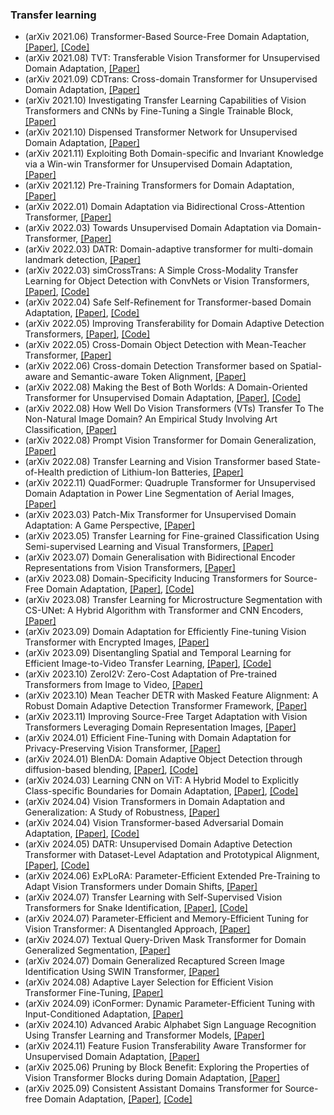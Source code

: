 ### Transfer learning
- (arXiv 2021.06) Transformer-Based Source-Free Domain Adaptation, [[Paper]](https://arxiv.org/pdf/2105.14138.pdf), [[Code]](https://github.com/ygjwd12345/TransDA)
- (arXiv 2021.08) TVT: Transferable Vision Transformer for Unsupervised Domain Adaptation, [[Paper]](https://arxiv.org/pdf/2108.05988.pdf)
- (arXiv 2021.09) CDTrans: Cross-domain Transformer for Unsupervised Domain Adaptation, [[Paper]](https://arxiv.org/pdf/2109.06165.pdf)
- (arXiv 2021.10) Investigating Transfer Learning Capabilities of Vision Transformers and CNNs by Fine-Tuning a Single Trainable Block, [[Paper]](https://arxiv.org/pdf/2110.05270.pdf)
- (arXiv 2021.10) Dispensed Transformer Network for Unsupervised Domain Adaptation, [[Paper]](https://arxiv.org/pdf/2110.14944.pdf)
- (arXiv 2021.11) Exploiting Both Domain-specific and Invariant Knowledge via a Win-win Transformer for Unsupervised Domain Adaptation, [[Paper]](https://arxiv.org/pdf/2111.12941.pdf)
- (arXiv 2021.12) Pre-Training Transformers for Domain Adaptation, [[Paper]](https://arxiv.org/pdf/2112.09965.pdf)
- (arXiv 2022.01) Domain Adaptation via Bidirectional Cross-Attention Transformer, [[Paper]](https://arxiv.org/pdf/2201.05887.pdf)
- (arXiv 2022.03) Towards Unsupervised Domain Adaptation via Domain-Transformer, [[Paper]](https://arxiv.org/pdf/2202.13777.pdf)
- (arXiv 2022.03) DATR: Domain-adaptive transformer for multi-domain landmark detection, [[Paper]](https://arxiv.org/pdf/2203.06433.pdf)
- (arXiv 2022.03) simCrossTrans: A Simple Cross-Modality Transfer Learning for Object Detection with ConvNets or Vision Transformers, [[Paper]](https://arxiv.org/pdf/2203.10456.pdf), [[Code]](https://github.com/liketheflower/simCrossTrans)
- (arXiv 2022.04) Safe Self-Refinement for Transformer-based Domain Adaptation, [[Paper]](https://arxiv.org/pdf/2204.07683.pdf), [[Code]](https://github.com/tsun/SSRT)
- (arXiv 2022.05) Improving Transferability for Domain Adaptive Detection Transformers, [[Paper]](https://arxiv.org/pdf/2204.14195.pdf), [[Code]](https://github.com/tsun/SSRT)
- (arXiv 2022.05) Cross-Domain Object Detection with Mean-Teacher Transformer, [[Paper]](https://arxiv.org/pdf/2205.01643.pdf)
- (arXiv 2022.06) Cross-domain Detection Transformer based on Spatial-aware and Semantic-aware Token Alignment, [[Paper]](https://arxiv.org/pdf/2206.00222.pdf)
- (arXiv 2022.08) Making the Best of Both Worlds: A Domain-Oriented Transformer for Unsupervised Domain Adaptation, [[Paper]](https://arxiv.org/pdf/2208.01195.pdf), [[Code]](https://github.com/BIT-DA/Domain-Oriented-Transformer)
- (arXiv 2022.08) How Well Do Vision Transformers (VTs) Transfer To The Non-Natural Image Domain? An Empirical Study Involving Art Classification, [[Paper]](https://arxiv.org/pdf/2208.04693.pdf)
- (arXiv 2022.08) Prompt Vision Transformer for Domain Generalization, [[Paper]](https://arxiv.org/pdf/2208.08914.pdf)
- (arXiv 2022.08) Transfer Learning and Vision Transformer based State-of-Health prediction of Lithium-Ion Batteries, [[Paper]](https://arxiv.org/pdf/2209.05253.pdf)
- (arXiv 2022.11) QuadFormer: Quadruple Transformer for Unsupervised Domain Adaptation in Power Line Segmentation of Aerial Images, [[Paper]](https://arxiv.org/pdf/2211.16988.pdf)
- (arXiv 2023.03) Patch-Mix Transformer for Unsupervised Domain Adaptation: A Game Perspective, [[Paper]](https://arxiv.org/pdf/2303.13434.pdf)
- (arXiv 2023.05) Transfer Learning for Fine-grained Classification Using Semi-supervised Learning and Visual Transformers, [[Paper]](https://arxiv.org/pdf/2305.10018.pdf)
- (arXiv 2023.07) Domain Generalisation with Bidirectional Encoder Representations from Vision Transformers, [[Paper]](https://arxiv.org/pdf/2307.08117.pdf)
- (arXiv 2023.08) Domain-Specificity Inducing Transformers for Source-Free Domain Adaptation, [[Paper]](https://arxiv.org/pdf/2308.14023.pdf), [[Code]](http://val.cds.iisc.ac.in/DSiT-SFDA/)
- (arXiv 2023.08) Transfer Learning for Microstructure Segmentation with CS-UNet: A Hybrid Algorithm with Transformer and CNN Encoders, [[Paper]](https://arxiv.org/pdf/2308.13917.pdf)
- (arXiv 2023.09) Domain Adaptation for Efficiently Fine-tuning Vision Transformer with Encrypted Images, [[Paper]](https://arxiv.org/pdf/2309.02556.pdf)
- (arXiv 2023.09) Disentangling Spatial and Temporal Learning for Efficient Image-to-Video Transfer Learning, [[Paper]](https://arxiv.org/pdf/2309.07911.pdf), [[Code]](https://github.com/alibaba-mmai-research/DiST)
- (arXiv 2023.10) ZeroI2V: Zero-Cost Adaptation of Pre-trained Transformers from Image to Video, [[Paper]](https://arxiv.org/pdf/2310.01324.pdf)
- (arXiv 2023.10) Mean Teacher DETR with Masked Feature Alignment: A Robust Domain Adaptive Detection Transformer Framework, [[Paper]](https://arxiv.org/pdf/2310.15646.pdf)
- (arXiv 2023.11) Improving Source-Free Target Adaptation with Vision Transformers Leveraging Domain Representation Images, [[Paper]](https://arxiv.org/pdf/2311.12589.pdf)
- (arXiv 2024.01) Efficient Fine-Tuning with Domain Adaptation for Privacy-Preserving Vision Transformer, [[Paper]](https://arxiv.org/pdf/2401.05126.pdf)
- (arXiv 2024.01) BlenDA: Domain Adaptive Object Detection through diffusion-based blending, [[Paper]](https://arxiv.org/pdf/2401.09921.pdf), [[Code]](https://github.com/aiiu-lab/BlenDA)
- (arXiv 2024.03) Learning CNN on ViT: A Hybrid Model to Explicitly Class-specific Boundaries for Domain Adaptation, [[Paper]](https://arxiv.org/pdf/2403.18360.pdf), [[Code]](https://dotrannhattuong.github.io/ECB/website/)
- (arXiv 2024.04) Vision Transformers in Domain Adaptation and Generalization: A Study of Robustness, [[Paper]](https://arxiv.org/pdf/2404.04452.pdf)
- (arXiv 2024.04) Vision Transformer-based Adversarial Domain Adaptation, [[Paper]](https://arxiv.org/pdf/2404.15817.pdf), [[Code]](https://github.com/LluckyYH/VT-ADA)
- (arXiv 2024.05) DATR: Unsupervised Domain Adaptive Detection Transformer with Dataset-Level Adaptation and Prototypical Alignment, [[Paper]](https://arxiv.org/pdf/2405.11765.pdf), [[Code]](https://github.com/h751410234/DATR)
- (arXiv 2024.06) ExPLoRA: Parameter-Efficient Extended Pre-Training to Adapt Vision Transformers under Domain Shifts, [[Paper]](https://arxiv.org/pdf/2406.10973.pdf)
- (arXiv 2024.07) Transfer Learning with Self-Supervised Vision Transformers for Snake Identification, [[Paper]](https://arxiv.org/pdf/2407.06178.pdf), [[Code]](https://github.com/dsgt-kaggle-clef/snakeclef-2024)
- (arXiv 2024.07) Parameter-Efficient and Memory-Efficient Tuning for Vision Transformer: A Disentangled Approach, [[Paper]](https://arxiv.org/pdf/2407.06964.pdf)
- (arXiv 2024.07) Textual Query-Driven Mask Transformer for Domain Generalized Segmentation, [[Paper]](https://arxiv.org/pdf/2407.09033.pdf)
- (arXiv 2024.07) Domain Generalized Recaptured Screen Image Identification Using SWIN Transformer, [[Paper]](https://arxiv.org/pdf/2407.17170.pdf)
- (arXiv 2024.08) Adaptive Layer Selection for Efficient Vision Transformer Fine-Tuning, [[Paper]](https://arxiv.org/pdf/2408.08670.pdf)
- (arXiv 2024.09) iConFormer: Dynamic Parameter-Efficient Tuning with Input-Conditioned Adaptation, [[Paper]](https://arxiv.org/pdf/2409.02838.pdf)
- (arXiv 2024.10) Advanced Arabic Alphabet Sign Language Recognition Using Transfer Learning and Transformer Models, [[Paper]](https://arxiv.org/pdf/2410.00681.pdf)
- (arXiv 2024.11) Feature Fusion Transferability Aware Transformer for Unsupervised Domain Adaptation, [[Paper]](https://arxiv.org/pdf/2411.07794.pdf)
- (arXiv 2025.06) Pruning by Block Benefit: Exploring the Properties of Vision Transformer Blocks during Domain Adaptation, [[Paper]](https://arxiv.org/pdf/2506.23675.pdf)
- (arXiv 2025.09) Consistent Assistant Domains Transformer for Source-free Domain Adaptation, [[Paper]](https://arxiv.org/pdf/2510.01559.pdf), [[Code]](https://github.com/RoryShao/CADTrans)
